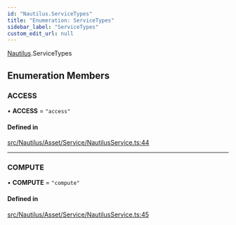 ```yaml
---
id: "Nautilus.ServiceTypes"
title: "Enumeration: ServiceTypes"
sidebar_label: "ServiceTypes"
custom_edit_url: null
---
```


[Nautilus](../modules/Nautilus.md).ServiceTypes

## Enumeration Members

### ACCESS

• **ACCESS** = ``"access"``

#### Defined in

[src/Nautilus/Asset/Service/NautilusService.ts:44](https://github.com/deltaDAO/nautilus/blob/a004a0b/src/Nautilus/Asset/Service/NautilusService.ts#L44)

___

### COMPUTE

• **COMPUTE** = ``"compute"``

#### Defined in

[src/Nautilus/Asset/Service/NautilusService.ts:45](https://github.com/deltaDAO/nautilus/blob/a004a0b/src/Nautilus/Asset/Service/NautilusService.ts#L45)
